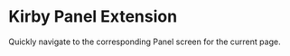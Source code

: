 Kirby Panel Extension
===

Quickly navigate to the corresponding Panel screen for the current page.

